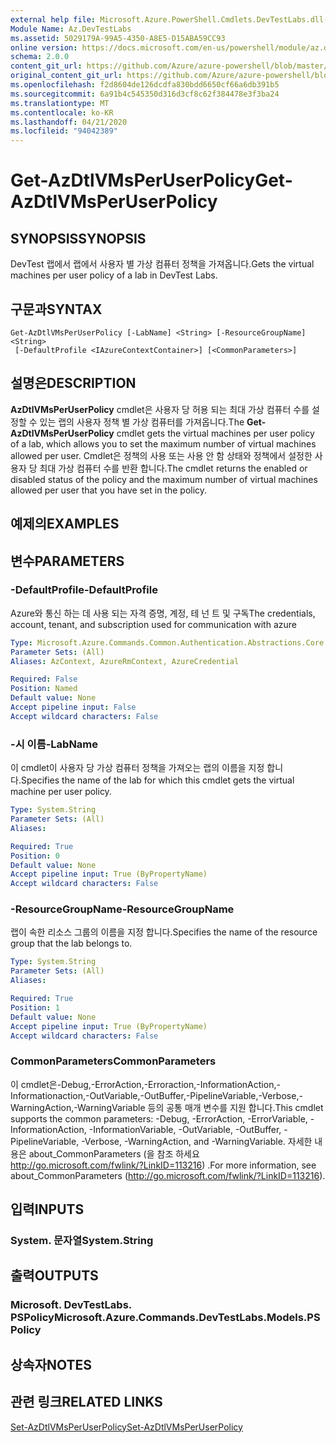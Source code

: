 ```yaml
---
external help file: Microsoft.Azure.PowerShell.Cmdlets.DevTestLabs.dll-Help.xml
Module Name: Az.DevTestLabs
ms.assetid: 5029179A-99A5-4350-A8E5-D15ABA59CC93
online version: https://docs.microsoft.com/en-us/powershell/module/az.devtestlabs/get-azdtlvmsperuserpolicy
schema: 2.0.0
content_git_url: https://github.com/Azure/azure-powershell/blob/master/src/DevTestLabs/DevTestLabs/help/Get-AzDtlVMsPerUserPolicy.md
original_content_git_url: https://github.com/Azure/azure-powershell/blob/master/src/DevTestLabs/DevTestLabs/help/Get-AzDtlVMsPerUserPolicy.md
ms.openlocfilehash: f2d8604de126dcdfa830bdd6650cf66a6db391b5
ms.sourcegitcommit: 6a91b4c545350d316d3cf8c62f384478e3f3ba24
ms.translationtype: MT
ms.contentlocale: ko-KR
ms.lasthandoff: 04/21/2020
ms.locfileid: "94042389"
---
```

# <span data-ttu-id="fffb0-101">Get-AzDtlVMsPerUserPolicy</span><span class="sxs-lookup"><span data-stu-id="fffb0-101">Get-AzDtlVMsPerUserPolicy</span></span>

## <span data-ttu-id="fffb0-102">SYNOPSIS</span><span class="sxs-lookup"><span data-stu-id="fffb0-102">SYNOPSIS</span></span>
<span data-ttu-id="fffb0-103">DevTest 랩에서 랩에서 사용자 별 가상 컴퓨터 정책을 가져옵니다.</span><span class="sxs-lookup"><span data-stu-id="fffb0-103">Gets the virtual machines per user policy of a lab in DevTest Labs.</span></span>

## <span data-ttu-id="fffb0-104">구문과</span><span class="sxs-lookup"><span data-stu-id="fffb0-104">SYNTAX</span></span>

```
Get-AzDtlVMsPerUserPolicy [-LabName] <String> [-ResourceGroupName] <String>
 [-DefaultProfile <IAzureContextContainer>] [<CommonParameters>]
```

## <span data-ttu-id="fffb0-105">설명은</span><span class="sxs-lookup"><span data-stu-id="fffb0-105">DESCRIPTION</span></span>
<span data-ttu-id="fffb0-106">**AzDtlVMsPerUserPolicy** cmdlet은 사용자 당 허용 되는 최대 가상 컴퓨터 수를 설정할 수 있는 랩의 사용자 정책 별 가상 컴퓨터를 가져옵니다.</span><span class="sxs-lookup"><span data-stu-id="fffb0-106">The **Get-AzDtlVMsPerUserPolicy** cmdlet gets the virtual machines per user policy of a lab, which allows you to set the maximum number of virtual machines allowed per user.</span></span>
<span data-ttu-id="fffb0-107">Cmdlet은 정책의 사용 또는 사용 안 함 상태와 정책에서 설정한 사용자 당 최대 가상 컴퓨터 수를 반환 합니다.</span><span class="sxs-lookup"><span data-stu-id="fffb0-107">The cmdlet returns the enabled or disabled status of the policy and the maximum number of virtual machines allowed per user that you have set in the policy.</span></span>

## <span data-ttu-id="fffb0-108">예제의</span><span class="sxs-lookup"><span data-stu-id="fffb0-108">EXAMPLES</span></span>

## <span data-ttu-id="fffb0-109">변수</span><span class="sxs-lookup"><span data-stu-id="fffb0-109">PARAMETERS</span></span>

### <span data-ttu-id="fffb0-110">-DefaultProfile</span><span class="sxs-lookup"><span data-stu-id="fffb0-110">-DefaultProfile</span></span>
<span data-ttu-id="fffb0-111">Azure와 통신 하는 데 사용 되는 자격 증명, 계정, 테 넌 트 및 구독</span><span class="sxs-lookup"><span data-stu-id="fffb0-111">The credentials, account, tenant, and subscription used for communication with azure</span></span>

```yaml
Type: Microsoft.Azure.Commands.Common.Authentication.Abstractions.Core.IAzureContextContainer
Parameter Sets: (All)
Aliases: AzContext, AzureRmContext, AzureCredential

Required: False
Position: Named
Default value: None
Accept pipeline input: False
Accept wildcard characters: False
```

### <span data-ttu-id="fffb0-112">-시 이름</span><span class="sxs-lookup"><span data-stu-id="fffb0-112">-LabName</span></span>
<span data-ttu-id="fffb0-113">이 cmdlet이 사용자 당 가상 컴퓨터 정책을 가져오는 랩의 이름을 지정 합니다.</span><span class="sxs-lookup"><span data-stu-id="fffb0-113">Specifies the name of the lab for which this cmdlet gets the virtual machine per user policy.</span></span>

```yaml
Type: System.String
Parameter Sets: (All)
Aliases:

Required: True
Position: 0
Default value: None
Accept pipeline input: True (ByPropertyName)
Accept wildcard characters: False
```

### <span data-ttu-id="fffb0-114">-ResourceGroupName</span><span class="sxs-lookup"><span data-stu-id="fffb0-114">-ResourceGroupName</span></span>
<span data-ttu-id="fffb0-115">랩이 속한 리소스 그룹의 이름을 지정 합니다.</span><span class="sxs-lookup"><span data-stu-id="fffb0-115">Specifies the name of the resource group that the lab belongs to.</span></span>

```yaml
Type: System.String
Parameter Sets: (All)
Aliases:

Required: True
Position: 1
Default value: None
Accept pipeline input: True (ByPropertyName)
Accept wildcard characters: False
```

### <span data-ttu-id="fffb0-116">CommonParameters</span><span class="sxs-lookup"><span data-stu-id="fffb0-116">CommonParameters</span></span>
<span data-ttu-id="fffb0-117">이 cmdlet은-Debug,-ErrorAction,-Erroraction,-InformationAction,-Informationaction,-OutVariable,-OutBuffer,-PipelineVariable,-Verbose,-WarningAction,-WarningVariable 등의 공통 매개 변수를 지원 합니다.</span><span class="sxs-lookup"><span data-stu-id="fffb0-117">This cmdlet supports the common parameters: -Debug, -ErrorAction, -ErrorVariable, -InformationAction, -InformationVariable, -OutVariable, -OutBuffer, -PipelineVariable, -Verbose, -WarningAction, and -WarningVariable.</span></span> <span data-ttu-id="fffb0-118">자세한 내용은 about_CommonParameters (을 참조 하세요 http://go.microsoft.com/fwlink/?LinkID=113216) .</span><span class="sxs-lookup"><span data-stu-id="fffb0-118">For more information, see about_CommonParameters (http://go.microsoft.com/fwlink/?LinkID=113216).</span></span>

## <span data-ttu-id="fffb0-119">입력</span><span class="sxs-lookup"><span data-stu-id="fffb0-119">INPUTS</span></span>

### <span data-ttu-id="fffb0-120">System. 문자열</span><span class="sxs-lookup"><span data-stu-id="fffb0-120">System.String</span></span>

## <span data-ttu-id="fffb0-121">출력</span><span class="sxs-lookup"><span data-stu-id="fffb0-121">OUTPUTS</span></span>

### <span data-ttu-id="fffb0-122">Microsoft. DevTestLabs. PSPolicy</span><span class="sxs-lookup"><span data-stu-id="fffb0-122">Microsoft.Azure.Commands.DevTestLabs.Models.PSPolicy</span></span>

## <span data-ttu-id="fffb0-123">상속자</span><span class="sxs-lookup"><span data-stu-id="fffb0-123">NOTES</span></span>

## <span data-ttu-id="fffb0-124">관련 링크</span><span class="sxs-lookup"><span data-stu-id="fffb0-124">RELATED LINKS</span></span>

[<span data-ttu-id="fffb0-125">Set-AzDtlVMsPerUserPolicy</span><span class="sxs-lookup"><span data-stu-id="fffb0-125">Set-AzDtlVMsPerUserPolicy</span></span>](./Set-AzDtlVMsPerUserPolicy.md)


